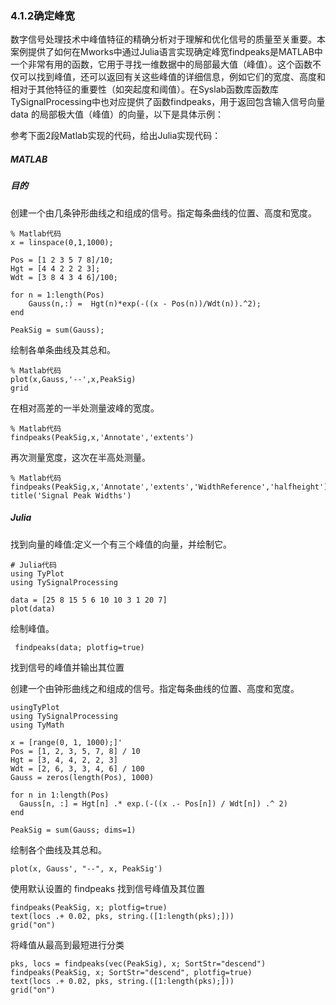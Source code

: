 ### **4.1.2确定峰宽**

​        数字信号处理技术中峰值特征的精确分析对于理解和优化信号的质量至关重要。本案例提供了如何在Mworks中通过Julia语言实现确定峰宽findpeaks是MATLAB中一个非常有用的函数，它用于寻找一维数据中的局部最大值（峰值）。这个函数不仅可以找到峰值，还可以返回有关这些峰值的详细信息，例如它们的宽度、高度和相对于其他特征的重要性（如突起度和阈值）。在Syslab函数库函数库TySignalProcessing中也对应提供了函数findpeaks，用于返回包含输入信号向量 data 的局部极大值（峰值）的向量，以下是具体示例：

参考下面2段Matlab实现的代码，给出Julia实现代码：

##### MATLAB

##### 目的

创建一个由几条钟形曲线之和组成的信号。指定每条曲线的位置、高度和宽度。

```
% Matlab代码
x = linspace(0,1,1000);

Pos = [1 2 3 5 7 8]/10;
Hgt = [4 4 2 2 2 3];
Wdt = [3 8 4 3 4 6]/100;

for n = 1:length(Pos)
    Gauss(n,:) =  Hgt(n)*exp(-((x - Pos(n))/Wdt(n)).^2);
end

PeakSig = sum(Gauss);
```

绘制各单条曲线及其总和。

```
% Matlab代码
plot(x,Gauss,'--',x,PeakSig)
grid
```

在相对高差的一半处测量波峰的宽度。

```
% Matlab代码
findpeaks(PeakSig,x,'Annotate','extents')
```

再次测量宽度，这次在半高处测量。

```
% Matlab代码
findpeaks(PeakSig,x,'Annotate','extents','WidthReference','halfheight')
title('Signal Peak Widths')
```

##### Julia

找到向量的峰值:定义一个有三个峰值的向量，并绘制它。

```
# Julia代码
using TyPlot 
using TySignalProcessing

data = [25 8 15 5 6 10 10 3 1 20 7]
plot(data)
```

绘制峰值。

```
 findpeaks(data; plotfig=true)
```

找到信号的峰值并输出其位置

创建一个由钟形曲线之和组成的信号。指定每条曲线的位置、高度和宽度。

```
usingTyPlot 
using TySignalProcessing
using TyMath

x = [range(0, 1, 1000);]'
Pos = [1, 2, 3, 5, 7, 8] / 10
Hgt = [3, 4, 4, 2, 2, 3]
Wdt = [2, 6, 3, 3, 4, 6] / 100
Gauss = zeros(length(Pos), 1000)

for n in 1:length(Pos)
  Gauss[n, :] = Hgt[n] .* exp.(-((x .- Pos[n]) / Wdt[n]) .^ 2)
end

PeakSig = sum(Gauss; dims=1)
```

绘制各个曲线及其总和。

```
plot(x, Gauss', "--", x, PeakSig')
```

使用默认设置的 findpeaks 找到信号峰值及其位置

```
findpeaks(PeakSig, x; plotfig=true)
text(locs .+ 0.02, pks, string.([1:length(pks);]))
grid("on")
```

将峰值从最高到最短进行分类

```
pks, locs = findpeaks(vec(PeakSig), x; SortStr="descend")
findpeaks(PeakSig, x; SortStr="descend", plotfig=true)
text(locs .+ 0.02, pks, string.([1:length(pks);]))
grid("on")
```

